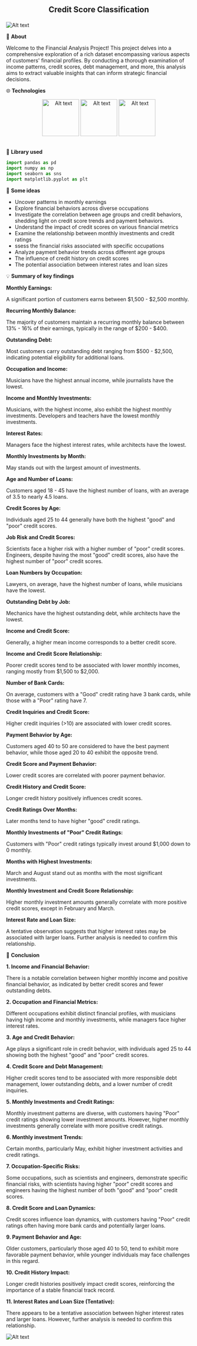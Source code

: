 ## <p align="center">Credit Score Classification</p>

![Alt text](https://drive.google.com/uc?id=1Jq-YNV_BdKAaoAuSxLslTkydjjjszZ5a)


:round_pushpin:	**About**

Welcome to the Financial Analysis Project! This project delves into a comprehensive exploration of a rich dataset encompassing various aspects of customers' financial profiles. By conducting a thorough examination of income patterns, credit scores, debt management, and more, this analysis aims to extract valuable insights that can inform strategic financial decisions.

:globe_with_meridians: **Technologies**

<div align="center">
  <img src="https://drive.google.com/uc?id=1e3JzgF5W88Hl56c9PlMsruqPRGY4UTmI" alt="Alt text" width="100" height="100">
  <img src="https://drive.google.com/uc?id=1PHb7i9galZ75n1g8v37g_uw3s-Yk8qZe" alt="Alt text" width="100" height="100">
  <img src="https://drive.google.com/uc?id=1nV6GakOpOpakGTARtwlKOygdNmUcvs7_" alt="Alt text" width="100" height="100">
</div>
<br>

:notebook: **Library used**
```python
import pandas as pd 
import numpy as np
import seaborn as sns
import matplotlib.pyplot as plt
```

:dart: **Some ideas**

- Uncover patterns in monthly earnings
- Explore financial behaviors across diverse occupations
- Investigate the correlation between age groups and credit behaviors, shedding light on credit score trends and payment behaviors.
- Understand the impact of credit scores on various financial metrics
- Examine the relationship between monthly investments and credit ratings
- ssess the financial risks associated with specific occupations
- Analyze payment behavior trends across different age groups
- The influence of credit history on credit scores
- The potential association between interest rates and loan sizes

:bulb: **Summary of key findings**

**Monthly Earnings:**

A significant portion of customers earns between $1,500 - $2,500 monthly.

**Recurring Monthly Balance:**

The majority of customers maintain a recurring monthly balance between 13% - 16% of their earnings, typically in the range of $200 - $400.

**Outstanding Debt:**

Most customers carry outstanding debt ranging from $500 - $2,500, indicating potential eligibility for additional loans.

**Occupation and Income:**

Musicians have the highest annual income, while journalists have the lowest.

**Income and Monthly Investments:**

Musicians, with the highest income, also exhibit the highest monthly investments. Developers and teachers have the lowest monthly investments.

**Interest Rates:**

Managers face the highest interest rates, while architects have the lowest.

**Monthly Investments by Month:**

May stands out with the largest amount of investments.

**Age and Number of Loans:**

Customers aged 18 - 45 have the highest number of loans, with an average of 3.5 to nearly 4.5 loans.

**Credit Scores by Age:**

Individuals aged 25 to 44 generally have both the highest "good" and "poor" credit scores.

**Job Risk and Credit Scores:**

Scientists face a higher risk with a higher number of "poor" credit scores. Engineers, despite having the most "good" credit scores, also have the highest number of "poor" credit scores.

**Loan Numbers by Occupation:**

Lawyers, on average, have the highest number of loans, while musicians have the lowest.

**Outstanding Debt by Job:**

Mechanics have the highest outstanding debt, while architects have the lowest.

**Income and Credit Score:**

Generally, a higher mean income corresponds to a better credit score.

**Income and Credit Score Relationship:**

Poorer credit scores tend to be associated with lower monthly incomes, ranging mostly from $1,500 to $2,000.

**Number of Bank Cards:**

On average, customers with a "Good" credit rating have 3 bank cards, while those with a "Poor" rating have 7.

**Credit Inquiries and Credit Score:**

Higher credit inquiries (>10) are associated with lower credit scores.

**Payment Behavior by Age:**

Customers aged 40 to 50 are considered to have the best payment behavior, while those aged 20 to 40 exhibit the opposite trend.

**Credit Score and Payment Behavior:**

Lower credit scores are correlated with poorer payment behavior.

**Credit History and Credit Score:**

Longer credit history positively influences credit scores.

**Credit Ratings Over Months:**

Later months tend to have higher "good" credit ratings.

**Monthly Investments of "Poor" Credit Ratings:**

Customers with "Poor" credit ratings typically invest around $1,000 down to 0 monthly.

**Months with Highest Investments:**

March and August stand out as months with the most significant investments.

**Monthly Investment and Credit Score Relationship:**

Higher monthly investment amounts generally correlate with more positive credit scores, except in February and March.

**Interest Rate and Loan Size:**

A tentative observation suggests that higher interest rates may be associated with larger loans. Further analysis is needed to confirm this relationship.

:checkered_flag: **Conclusion**

**1. Income and Financial Behavior:**

There is a notable correlation between higher monthly income and positive financial behavior, as indicated by better credit scores and fewer outstanding debts.

**2. Occupation and Financial Metrics:**

Different occupations exhibit distinct financial profiles, with musicians having high income and monthly investments, while managers face higher interest rates.

**3. Age and Credit Behavior:**

Age plays a significant role in credit behavior, with individuals aged 25 to 44 showing both the highest "good" and "poor" credit scores.

**4. Credit Score and Debt Management:**

Higher credit scores tend to be associated with more responsible debt management, lower outstanding debts, and a lower number of credit inquiries.

**5. Monthly Investments and Credit Ratings:**

Monthly investment patterns are diverse, with customers having "Poor" credit ratings showing lower investment amounts. However, higher monthly investments generally correlate with more positive credit ratings.

**6. Monthly investment Trends:**

Certain months, particularly May, exhibit higher investment activities and credit ratings.

**7. Occupation-Specific Risks:**

Some occupations, such as scientists and engineers, demonstrate specific financial risks, with scientists having higher "poor" credit scores and engineers having the highest number of both "good" and "poor" credit scores.

**8. Credit Score and Loan Dynamics:**

Credit scores influence loan dynamics, with customers having "Poor" credit ratings often having more bank cards and potentially larger loans.

**9. Payment Behavior and Age:**

Older customers, particularly those aged 40 to 50, tend to exhibit more favorable payment behavior, while younger individuals may face challenges in this regard.

**10. Credit History Impact:**

Longer credit histories positively impact credit scores, reinforcing the importance of a stable financial track record.

**11. Interest Rates and Loan Size (Tentative):**

There appears to be a tentative association between higher interest rates and larger loans. However, further analysis is needed to confirm this relationship.


![Alt text](https://drive.google.com/uc?id=1-kUUkJP3fM0pLr25WnyxdHMl5mAaLXga)
